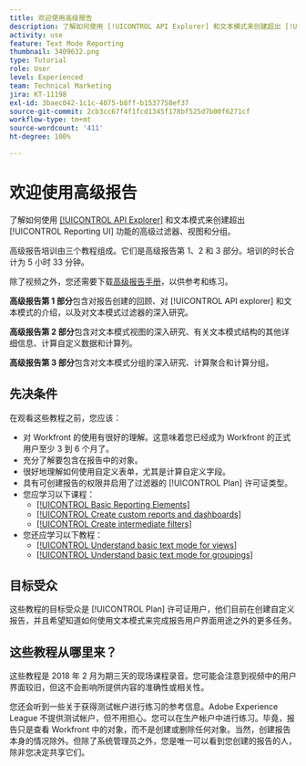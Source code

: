 ```yaml
---
title: 欢迎使用高级报告
description: 了解如何使用 [!UICONTROL API Explorer] 和文本模式来创建超出 [!UICONTROL Reporting UI] 功能的高级过滤器、视图和分组。
activity: use
feature: Text Mode Reporting
thumbnail: 3409632.png
type: Tutorial
role: User
level: Experienced
team: Technical Marketing
jira: KT-11198
exl-id: 3baec042-1c1c-4075-b8ff-b1537758ef37
source-git-commit: 2cb3cc67f4f1fcd1345f178bf525d7b00f6271cf
workflow-type: tm+mt
source-wordcount: '411'
ht-degree: 100%

---
```


# 欢迎使用高级报告

了解如何使用 [[!UICONTROL API Explorer]](https://developer.adobe.com/workfront/api-explorer/) 和文本模式来创建超出 [!UICONTROL Reporting UI] 功能的高级过滤器、视图和分组。

高级报告培训由三个教程组成。它们是高级报告第 1、2 和 3 部分。培训的时长合计为 5 小时 33 分钟。

除了视频之外，您还需要下载[高级报告手册](/help/assets/advanced-reporting-manual.pdf)，以供参考和练习。

**高级报告第 1 部分**&#x200B;包含对报告创建的回顾、对 [!UICONTROL API explorer] 和文本模式的介绍，以及对文本模式过滤器的深入研究。

**高级报告第 2 部分**&#x200B;包含对文本模式视图的深入研究、有关文本模式结构的其他详细信息、计算自定义数据和计算列。

**高级报告第 3 部分**&#x200B;包含对文本模式分组的深入研究、计算聚合和计算分组。

## 先决条件

在观看这些教程之前，您应该：

* 对 Workfront 的使用有很好的理解。这意味着您已经成为 Workfront 的正式用户至少 3 到 6 个月了。
* 充分了解要包含在报告中的对象。
* 很好地理解如何使用自定义表单，尤其是计算自定义字段。
* 具有可创建报告的权限并启用了过滤器的 [!UICONTROL Plan] 许可证类型。
* 您应学习以下课程：
   * [[!UICONTROL Basic Reporting Elements]](https://experienceleague.adobe.com/docs/courses/using/workfront-u-1-2022-1-reporting.html)
   * [[!UICONTROL Create custom reports and dashboards]](https://experienceleague.adobe.com/docs/courses/using/workfront-u-1-2022-3-reporting.html)
   * [[!UICONTROL Create intermediate filters]](https://experienceleague.adobe.com/docs/courses/using/workfront-u-1-2022-2-reporting.html)
* 您还应学习以下教程：
   * [[!UICONTROL Understand basic text mode for views]](https://experienceleague.adobe.com/docs/workfront-learn/tutorials-workfront/reporting/intermediate-reporting/basic-text-mode-for-views.html?lang=zh-Hans)
   * [[!UICONTROL Understand basic text mode for groupings]](https://experienceleague.adobe.com/docs/workfront-learn/tutorials-workfront/reporting/intermediate-reporting/basic-text-mode-for-groupings.html?lang=zh-Hans)

## 目标受众

这些教程的目标受众是 [!UICONTROL Plan] 许可证用户，他们目前在创建自定义报告，并且希望知道如何使用文本模式来完成报告用户界面用途之外的更多任务。

## 这些教程从哪里来？

这些教程是 2018 年 2 月为期三天的现场课程录音。您可能会注意到视频中的用户界面较旧，但这不会影响所提供内容的准确性或相关性。

您还会听到一些关于获得测试帐户进行练习的参考信息。Adobe Experience League 不提供测试帐户，但不用担心。您可以在生产帐户中进行练习。毕竟，报告只是查看 Workfront 中的对象，而不是创建或删除任何对象。当然，创建报告本身的情况除外。但除了系统管理员之外，您是唯一可以看到您创建的报告的人，除非您决定共享它们。
